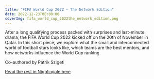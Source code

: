 ```yaml
---
title: "FIFA World Cup 2022 – The Network Edition"
date: 2022-12-23T00:00:00
coverImg: fifa_world_cup_2022the_network_edition.png
---
```


After a long qualifying process packed with surprises and last-minute drama, the FIFA World Cup 2022 kicked off on the 20th of November in Qatar. In this short piece, we explore what the small and interconnected world of football stars looks like, which teams are the best mentors, and how networks influence the World Cup ranking.

<!--more-->

Co-authored by Patrik Szigeti

[Read the rest in Nightingale here](https://nightingaledvs.com/fifa-world-cup-2022-the-network-edition/)
